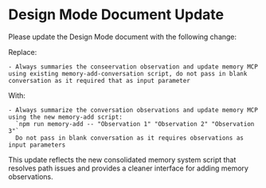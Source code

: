 # Design Mode Document Update

Please update the Design Mode document with the following change:

Replace:
```
- Always summaries the conseervation observation and update memory MCP using existing memory-add-conversation script, do not pass in blank conversation as it required that as input parameter
```

With:
```
- Always summarize the conversation observations and update memory MCP using the new memory-add script:
  `npm run memory-add -- "Observation 1" "Observation 2" "Observation 3"`
  Do not pass in blank conversation as it requires observations as input parameters
```

This update reflects the new consolidated memory system script that resolves path issues and provides a cleaner interface for adding memory observations. 